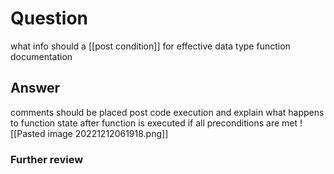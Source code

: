 # Question
what info should a [[post condition]] for effective data type function documentation 
## Answer
comments should be placed post code execution and explain what happens to function state after function is executed if all preconditions are met
![[Pasted image 20221212061918.png]]
### Further review

